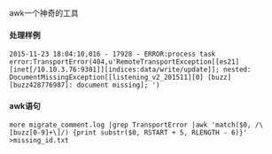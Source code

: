 awk一个神奇的工具

#### 处理样例

    2015-11-23 18:04:10,016 - 17928 - ERROR:process task error:TransportError(404,u'RemoteTransportException[[es21][inet[/10.10.3.76:9301]][indices:data/write/update]]; nested: DocumentMissingException[[listening_v2_201511][0] [buzz][buzz428776987]: document missing]; ')

#### awk语句

    more migrate_comment.log |grep TransportError |awk 'match($0, /\[buzz[0-9]+\]/) {print substr($0, RSTART + 5, RLENGTH - 6)}' >missing_id.txt
